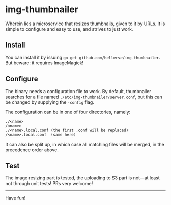 # img-thumbnailer

Wherein lies a microservice that resizes thumbnails, given to it by URLs. It is
simple to configure and easy to use, and strives to just work.

## Install

You can install it by issuing `go get github.com/hellerve/img-thumbnailer`. But
beware: it requires ImageMagick!

## Configure

The binary needs a configuration file to work. By default, thumbnailer searches
for a file named `./etc/img-thumbnailer/server.conf`, but this can be changed by
supplying the `-config` flag.

The configuration can be in one of four directories, namely:

```
./<name>
/<name>
./<name>.local.conf (the first .conf will be replaced)
/<name>.local.conf  (same here)
```

It can also be split up, in which case all matching files will be merged, in
the precedence order above.

## Test

The image resizing part is tested, the uploading to S3 part is not—at least not
through unit tests! PRs very welcome!

<hr/>

Have fun!
